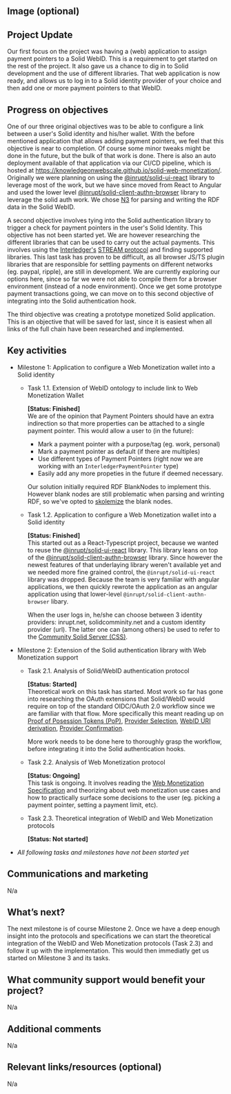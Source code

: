 <!-- The text in these bracketed sections will not appear once you publish the post. -->

<!-- Be sure to update all text in the {brackets} that appear in the title of your post. -->

<!-- As a Grant for the Web grantee it is important that you update the community and the program on the progress of your work. This is a chance to brag a little, name where you might have struggled and get feedback from the Web Monetization Community. -->


## Image (optional)

<!-- Share a project screenshot, a whiteboard doodle, or a photo of your team hard at work. -->


## Project Update

<!-- Provide a short summary of how your project is going. Feel free to highlight a big win, a struggle you had or generally update us on where you are on your timeline. If this is your final report, provide a summary of how your project went during the funded period. -->
Our first focus on the project was having a (web) application to assign payment pointers to a Solid WebID. This is a requirement to get started on the rest of the project. It also gave us a chance to dig in to Solid development and the use of different libraries. That web application is now ready, and allows us to log in to a Solid identity provider of your choice and then add one or more payment pointers to that WebID.

## Progress on objectives

<!-- Referencing your original proposal, please update on each objective.
It's OK if some of them have evolved - simply share how and why that happened. If you have links to any outputs, either final or in-progress (e.g. mock ups, prototypes) share them here. This could include blogs, documentation, GitHub repos, tools audio-video content, etc. -->
One of our three original objectives was to be able to configure a link between a user's Solid identity and his/her wallet. With the before mentioned application that allows adding payment pointers, we feel that this objective is near to completion. Of course some minor tweaks might be done in the future, but the bulk of that work is done. There is also an auto deployment available of that application via our CI/CD pipeline, which is hosted at https://knowledgeonwebscale.github.io/solid-web-monetization/.  
Originally we were planning on using the [@inrupt/solid-ui-react](https://www.npmjs.com/package/@inrupt/solid-ui-react) library to leverage most of the work, but we have since moved from React to Angular and used the lower level [@inrupt/solid-client-authn-browser](https://www.npmjs.com/package/@inrupt/solid-client-authn-browser) library to leverage the solid auth work. We chose [N3](https://www.npmjs.com/package/n3) for parsing and writing the RDF data in the Solid WebID.

A second objective involves tying into the Solid authentication library to trigger a check for payment pointers in the user's Solid Identity. This objective has not been started yet. We are however researching the different libraries that can be used to carry out the actual payments. This involves using the [Interledger's](https://interledger.org/) [STREAM protocol](https://interledger.org/rfcs/0029-stream/) and finding supported libraries. This last task has proven to be difficult, as all browser JS/TS plugin libraries that are responsible for settling payments on different networks (eg. paypal, ripple), are still in development. We are currently exploring our options here, since so far we were not able to compile them for a browser environment (instead of a node environment). Once we get some prototype payment transactions going, we can move on to this second objective of integrating into the Solid authentication hook.

The third objective was creating a prototype monetized Solid application. This is an objective that will be saved for last, since it is easiest when all links of the full chain have been researched and implemented.

## Key activities

<!-- Please report on the key activities outlined in your original proposal.
 It's OK if some of them have evolved - simply share how and why that happened. If you have links to any outputs, either final or in-progress (e.g. mock ups, prototypes) share them here. This could include blogs, documentation, GitHub repos, tools audio-video content, etc. -->
 * Milestone 1: Application to configure a Web Monetization wallet into a Solid identity
    * Task 1.1. Extension of WebID ontology to include link to Web Monetization Wallet

        **[Status: Finished]**  
        We are of the opinion that Payment Pointers should have an extra indirection so that more properties can be attached to a single payment pointer. This would allow a user to (in the future):

         * Mark a payment pointer with a purpose/tag (eg. work, personal)
         * Mark a payment pointer as default (if there are multiples)
         * Use different types of Payment Pointers (right now we are working with an `InterledgerPaymentPointer` type)
         * Easily add any more propeties in the future if deemed necessary.
        
        Our solution initially required RDF BlankNodes to implement this. However blank nodes are still problematic when parsing and wrinting RDF, so we've opted to [skolemize](https://www.w3.org/TR/rdf11-concepts/#section-skolemization) the blank nodes. 

    * Task 1.2. Application to configure a Web Monetization wallet into a Solid identity

        **[Status: Finished]**          
        This started out as a React-Typescript project, because we wanted to reuse the [@inrupt/solid-ui-react](https://www.npmjs.com/package/@inrupt/solid-ui-react) library. This library leans on top of the [@inrupt/solid-client-authn-browser](https://www.npmjs.com/package/@inrupt/solid-client-authn-browser) library. Since however the newest features of that underlaying library weren't available yet and we needed more fine grained control, the `@inrupt/solid-ui-react` library was dropped. Because the team is very familiar with angular applications, we then quickly rewrote the application as an angular application using that lower-level `@inrupt/solid-client-authn-browser` libary.

        When the user logs in, he/she can choose between 3 identity providers: inrupt.net, solidcomminity.net and a custom identity provider (url). The latter one can (among others) be used to refer to the [Community Solid Server (CSS)](https://github.com/solid/community-server).

 * Milestone 2: Extension of the Solid authentication library with Web Monetization support
    * Task 2.1. Analysis of Solid/WebID authentication protocol
        
        **[Status: Started]**  
        Theoretical work on this task has started. Most work so far has gone into researching the OAuth extensions that Solid/WebID would require on top of the standard OIDC/OAuth 2.0 workflow since we are familiar with that flow. More specifically this meant reading up on [Proof of Posession Tokens (PoP)](https://tools.ietf.org/html/rfc7800), [Provider Selection](https://github.com/solid/webid-oidc-spec/blob/master/example-workflow.md#21-provider-selection), [WebID URI derivation](https://github.com/solid/webid-oidc-spec#deriving-webid-uri-from-id-token), [Provider Confirmation](https://github.com/solid/webid-oidc-spec#authorized-oidc-issuer-discovery).

        More work needs to be done here to thoroughly grasp the workflow, before integrating it into the Solid authentication hooks.

    * Task 2.2. Analysis of Web Monetization protocol

        **[Status: Ongoing]**  
        This task is ongoing. It involves reading the [Web Monetization Specification](https://webmonetization.org/specification.html) and theorizing about web monetization use cases and how to practically surface some decisions to the user (eg. picking a payment pointer, setting a payment limit, etc).
    
    * Task 2.3. Theoretical integration of WebID and Web Monetization protocols

        **[Status: Not started]**

* *All following tasks and milestones have not been started yet*


## Communications and marketing

<!-- How have you discussed your work in public? Please include any links to writing, interviews, podcasts, webinars, tutorials etc. If you included marketing in your budget, provide examples of how those funds were spent. -->
N/a


## What’s next?

<!-- For Progress reports: What will you do during the remainder of your funded grant period? What is still left to accomplish on your timeline?   For Final reports, let us know where you’ll take your work next? -->
The next milestone is of course Milestone 2. Once we have a deep enough insight into the protocols and specifications we can start the theoretical integration of the WebID and Web Monetization protocols (Task 2.3) and follow it up with the implementation. This would then immediatly get us started on Milestone 3 and its tasks.

## What community support would benefit your project?

<!-- Please let readers  know if there are ways we can help problem-solve, advance your work or make connections. -->
N/a

## Additional comments

<!-- Is there something that we haven’t asked you would like to share? -->
N/a

## Relevant links/resources  (optional)
N/a